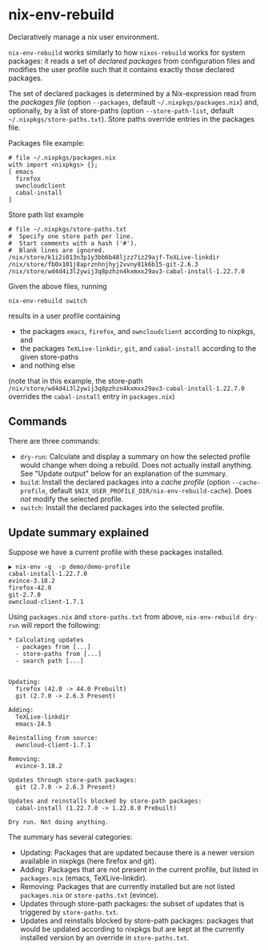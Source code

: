 # nix-env-rebuild

Declaratively manage a nix user environment. 

`nix-env-rebuild` works similarly to how `nixos-rebuild` works for
system packages: it reads a set of *declared packages* from
configuration files and modifies the user profile such that it
contains exactly those declared packages.

The set of declared packages is determined by a Nix-expression read
from the *packages file* (option `--packages`, default
`~/.nixpkgs/packages.nix`) and, optionally, by a list of store-paths
(option `--store-path-list`, default
`~/.nixpkgs/store-paths.txt`). Store paths override
entries in the packages file.

Packages file example:
```
# file ~/.nixpkgs/packages.nix
with import <nixpkgs> {};
[ emacs
  firefox
  owncloudclient
  cabal-install
]
```

Store path list example
```
# file ~/.nixpkgs/store-paths.txt
#  Specify one store path per line.
#  Start comments with a hash ('#').
#  Blank lines are ignored.
/nix/store/k1i2i013n3p1y3bb6b48ljzz7iz29ajf-TeXLive-linkdir
/nix/store/fb0x101j8aprznhnjhyj2vvny81k6b15-git-2.6.3
/nix/store/wd4d4i3l2ywij3q8pzhzn4kxmxx29av3-cabal-install-1.22.7.0
```

Given the above files, running 

    nix-env-rebuild switch 

results in a user profile containing 

- the packages `emacs`, `firefox`, and `owncloudclient` according to nixpkgs, and 
- the packages `TeXLive-linkdir`, `git`, and `cabal-install` according to the given store-paths
- and nothing else

(note that in this example, the store-path
`/nix/store/wd4d4i3l2ywij3q8pzhzn4kxmxx29av3-cabal-install-1.22.7.0`
overrides the `cabal-install` entry in `packages.nix`)

## Commands

There are three commands:

- `dry-run`: Calculate and display a summary on how the selected
  profile would change when doing a rebuild. Does not actually install
  anything. See "Update output" below for an explanation of the summary.
- `build`: Install the declared packages into a *cache profile* (option `--cache-profile`, default `$NIX_USER_PROFILE_DIR/nix-env-rebuild-cache`). Does *not* modify the selected profile.
- `switch`: Install the declared packages into the selected profile.

## Update summary explained

Suppose we have a current profile with these packages installed.

````
▶ nix-env -q  -p demo/demo-profile 
cabal-install-1.22.7.0
evince-3.18.2
firefox-42.0
git-2.7.0
owncloud-client-1.7.1
````
Using `packages.nix` and `store-paths.txt` from above,
`nix-env-rebuild dry-run` will report the following:

````
* Calculating updates
  - packages from [...]
  - store-paths from [...]
  - search path [...]


Updating:
  firefox (42.0 -> 44.0 Prebuilt)
  git (2.7.0 -> 2.6.3 Present)
 
Adding:
  TeXLive-linkdir
  emacs-24.5
 
Reinstalling from source:
  owncloud-client-1.7.1
 
Removing:
  evince-3.18.2
 
Updates through store-path packages:
  git (2.7.0 -> 2.6.3 Present)
 
Updates and reinstalls blocked by store-path packages:
  cabal-install (1.22.7.0 -> 1.22.8.0 Prebuilt)

Dry run. Not doing anything.
````

The summary has several categories:

- Updating: Packages that are updated because there is a newer version
  available in nixpkgs (here firefox and git).
- Adding: Packages that are not present in the current profile, but
  listed in `packages.nix` (emacs, TeXLive-linkdir).
- Removing: Packages that are currently installed but are not listed
  `packages.nix` or `store-paths.txt` (evince).
- Updates through store-path packages: the subset of updates that is
  triggered by `store-paths.txt`.
- Updates and reinstalls blocked by store-path packages: packages that
  would be updated according to nixpkgs but are kept at the currently
  installed version by an override in `store-paths.txt`.
